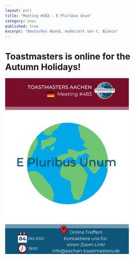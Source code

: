```yaml
---
layout: post
title: "Meeting #483 - E Pluribus Unum"
category: news
published: true
excerpt: "Deutsches Abend, moderiert von C. Bianco"
---
```


# Toastmasters is online for the Autumn Holidays!



<img src="/assets/images/meeting-483-poster.png" width="400">
